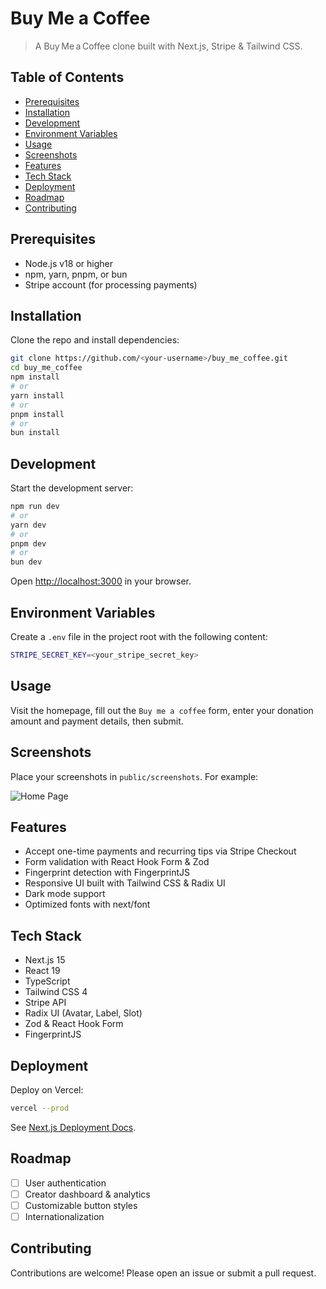 # Buy Me a Coffee

> A Buy Me a Coffee clone built with Next.js, Stripe & Tailwind CSS.

## Table of Contents

- [Prerequisites](#prerequisites)
- [Installation](#installation)
- [Development](#development)
- [Environment Variables](#environment-variables)
- [Usage](#usage)
- [Screenshots](#screenshots)
- [Features](#features)
- [Tech Stack](#tech-stack)
- [Deployment](#deployment)
- [Roadmap](#roadmap)
- [Contributing](#contributing)

## Prerequisites

- Node.js v18 or higher
- npm, yarn, pnpm, or bun
- Stripe account (for processing payments)

## Installation

Clone the repo and install dependencies:

```bash
git clone https://github.com/<your-username>/buy_me_coffee.git
cd buy_me_coffee
npm install
# or
yarn install
# or
pnpm install
# or
bun install
```

## Development

Start the development server:

```bash
npm run dev
# or
yarn dev
# or
pnpm dev
# or
bun dev
```

Open [http://localhost:3000](http://localhost:3000) in your browser.

## Environment Variables

Create a `.env` file in the project root with the following content:

```bash
STRIPE_SECRET_KEY=<your_stripe_secret_key>
```

## Usage

Visit the homepage, fill out the `Buy me a coffee` form, enter your donation amount and payment details, then submit.

## Screenshots

Place your screenshots in `public/screenshots`. For example:

![Home Page](public/screenshots/home.png)

## Features

- Accept one-time payments and recurring tips via Stripe Checkout
- Form validation with React Hook Form & Zod
- Fingerprint detection with FingerprintJS
- Responsive UI built with Tailwind CSS & Radix UI
- Dark mode support
- Optimized fonts with next/font

## Tech Stack

- Next.js 15
- React 19
- TypeScript
- Tailwind CSS 4
- Stripe API
- Radix UI (Avatar, Label, Slot)
- Zod & React Hook Form
- FingerprintJS

## Deployment

Deploy on Vercel:

```bash
vercel --prod
```

See [Next.js Deployment Docs](https://nextjs.org/docs/app/building-your-application/deploying).

## Roadmap

- [ ] User authentication
- [ ] Creator dashboard & analytics
- [ ] Customizable button styles
- [ ] Internationalization

## Contributing

Contributions are welcome! Please open an issue or submit a pull request.
